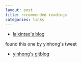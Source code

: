```yaml
---
layout: post
title: recommended readings
categories: links
---
```


- [laixintao's blog](https://www.kawabangga.com/)

found this one by yinhong's tweet

- [yinhong's gitblog](https://github.com/yihong0618/gitblog)

